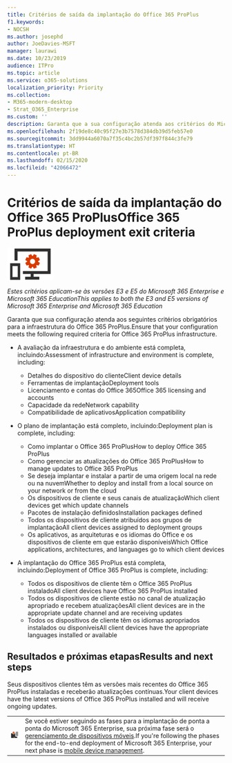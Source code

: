 ```yaml
---
title: Critérios de saída da implantação do Office 365 ProPlus
f1.keywords:
- NOCSH
ms.author: josephd
author: JoeDavies-MSFT
manager: laurawi
ms.date: 10/23/2019
audience: ITPro
ms.topic: article
ms.service: o365-solutions
localization_priority: Priority
ms.collection:
- M365-modern-desktop
- Strat_O365_Enterprise
ms.custom: ''
description: Garanta que a sua configuração atenda aos critérios do Microsoft 365 Enterprise para a infraestrutura do Office 365 ProPlus.
ms.openlocfilehash: 2f19de8c40c95f27e3b7578d384db39d5feb57e0
ms.sourcegitcommit: 3dd9944a6070a7f35c4bc2b57df397f844c3fe79
ms.translationtype: HT
ms.contentlocale: pt-BR
ms.lasthandoff: 02/15/2020
ms.locfileid: "42066472"
---
```

# <a name="office-365-proplus-deployment-exit-criteria"></a><span data-ttu-id="4a896-103">Critérios de saída da implantação do Office 365 ProPlus</span><span class="sxs-lookup"><span data-stu-id="4a896-103">Office 365 ProPlus deployment exit criteria</span></span>

![Fase 4: Office 365 ProPlus](../media/deploy-foundation-infrastructure/O365proplus_icon-small.png)

<span data-ttu-id="4a896-105">*Estes critérios aplicam-se às versões E3 e E5 do Microsoft 365 Enterprise e Microsoft 365 Education*</span><span class="sxs-lookup"><span data-stu-id="4a896-105">*This applies to both the E3 and E5 versions of Microsoft 365 Enterprise and Microsoft 365 Education*</span></span>

<span data-ttu-id="4a896-106">Garanta que sua configuração atenda aos seguintes critérios obrigatórios para a infraestrutura do Office 365 ProPlus.</span><span class="sxs-lookup"><span data-stu-id="4a896-106">Ensure that your configuration meets the following required criteria for Office 365 ProPlus infrastructure.</span></span>

- <span data-ttu-id="4a896-107">A avaliação da infraestrutura e do ambiente está completa, incluindo:</span><span class="sxs-lookup"><span data-stu-id="4a896-107">Assessment of infrastructure and environment is complete, including:</span></span>

    - <span data-ttu-id="4a896-108">Detalhes do dispositivo do cliente</span><span class="sxs-lookup"><span data-stu-id="4a896-108">Client device details</span></span>
    - <span data-ttu-id="4a896-109">Ferramentas de implantação</span><span class="sxs-lookup"><span data-stu-id="4a896-109">Deployment tools</span></span>
    - <span data-ttu-id="4a896-110">Licenciamento e contas do Office 365</span><span class="sxs-lookup"><span data-stu-id="4a896-110">Office 365 licensing and accounts</span></span>
    - <span data-ttu-id="4a896-111">Capacidade da rede</span><span class="sxs-lookup"><span data-stu-id="4a896-111">Network capability</span></span>
    - <span data-ttu-id="4a896-112">Compatibilidade de aplicativos</span><span class="sxs-lookup"><span data-stu-id="4a896-112">Application compatibility</span></span>

- <span data-ttu-id="4a896-113">O plano de implantação está completo, incluindo:</span><span class="sxs-lookup"><span data-stu-id="4a896-113">Deployment plan is complete, including:</span></span>

    - <span data-ttu-id="4a896-114">Como implantar o Office 365 ProPlus</span><span class="sxs-lookup"><span data-stu-id="4a896-114">How to deploy Office 365 ProPlus</span></span>
    - <span data-ttu-id="4a896-115">Como gerenciar as atualizações do Office 365 ProPlus</span><span class="sxs-lookup"><span data-stu-id="4a896-115">How to manage updates to Office 365 ProPlus</span></span>
    - <span data-ttu-id="4a896-116">Se deseja implantar e instalar a partir de uma origem local na rede ou na nuvem</span><span class="sxs-lookup"><span data-stu-id="4a896-116">Whether to deploy and install from a local source on your network or from the cloud</span></span>
    - <span data-ttu-id="4a896-117">Os dispositivos de cliente e seus canais de atualização</span><span class="sxs-lookup"><span data-stu-id="4a896-117">Which client devices get which update channels</span></span>
    - <span data-ttu-id="4a896-118">Pacotes de instalação definidos</span><span class="sxs-lookup"><span data-stu-id="4a896-118">Installation packages defined</span></span>
    - <span data-ttu-id="4a896-119">Todos os dispositivos de cliente atribuídos aos grupos de implantação</span><span class="sxs-lookup"><span data-stu-id="4a896-119">All client devices assigned to deployment groups</span></span>
    - <span data-ttu-id="4a896-120">Os aplicativos, as arquiteturas e os idiomas do Office e os dispositivos de cliente em que estarão disponíveis</span><span class="sxs-lookup"><span data-stu-id="4a896-120">Which Office applications, architectures, and languages go to which client devices</span></span>

- <span data-ttu-id="4a896-121">A implantação do Office 365 ProPlus está completa, incluindo:</span><span class="sxs-lookup"><span data-stu-id="4a896-121">Deployment of Office 365 ProPlus is complete, including:</span></span>

    - <span data-ttu-id="4a896-122">Todos os dispositivos de cliente têm o Office 365 ProPlus instalado</span><span class="sxs-lookup"><span data-stu-id="4a896-122">All client devices have Office 365 ProPlus installed</span></span>
    - <span data-ttu-id="4a896-123">Todos os dispositivos de cliente estão no canal de atualização apropriado e recebem atualizações</span><span class="sxs-lookup"><span data-stu-id="4a896-123">All client devices are in the appropriate update channel and are receiving updates</span></span>
    - <span data-ttu-id="4a896-124">Todos os dispositivos de cliente têm os idiomas apropriados instalados ou disponíveis</span><span class="sxs-lookup"><span data-stu-id="4a896-124">All client devices have the appropriate languages installed or available</span></span>



## <a name="results-and-next-steps"></a><span data-ttu-id="4a896-125">Resultados e próximas etapas</span><span class="sxs-lookup"><span data-stu-id="4a896-125">Results and next steps</span></span>

<span data-ttu-id="4a896-126">Seus dispositivos clientes têm as versões mais recentes do Office 365 ProPlus instaladas e receberão atualizações contínuas.</span><span class="sxs-lookup"><span data-stu-id="4a896-126">Your client devices have the latest versions of Office 365 ProPlus installed and will receive ongoing updates.</span></span>

|||
|:-------|:-----|
|![Fase 5: gerenciamento de dispositivo móvel](../media/deploy-foundation-infrastructure/mobiledevicemgmt_icon-small.png)| <span data-ttu-id="4a896-128">Se você estiver seguindo as fases para a implantação de ponta a ponta do Microsoft 365 Enterprise, sua próxima fase será o [gerenciamento de dispositivos móveis](mobility-infrastructure.md).</span><span class="sxs-lookup"><span data-stu-id="4a896-128">If you're following the phases for the end-to-end deployment of Microsoft 365 Enterprise, your next phase is [mobile device management](mobility-infrastructure.md).</span></span> |
